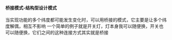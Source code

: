 #### 桥接模式-结构型设计模式
当实现功能的多个纬度都可能发生变化时，可以用桥接的模式，它主要是让多个纬度解偶，相互不影响
一个简单的例子就是开关灯，灯本身我可以随便换，开关也可以随便换，它们之间的这种连接方式其实就是桥接
